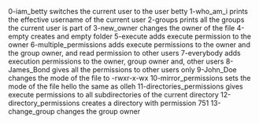 0-iam_betty switches the current user to the user betty
1-who_am_i prints the effective username of the current user
2-groups prints all the groups the current user is part of 
3-new_owner changes the owner of the file 
4-empty creates and empty folder
5-execute adds execute permission to the owner
6-multiple_permissions adds execute permissions to the owner and the group owner, and read permission  to other users
7-everybody adds execution permissions to the owner, group owner and, other users 
8-James_Bond gives all the permissions to other users only
9-John_Doe changes the mode of the file to -rwxr-x-wx
10-mirror_permissions sets the mode of the file hello the same as olleh
11-directories_permissions gives execute permissions to all subdirectories of the current directory
12-directory_permissions creates a directory with permission 751 
13-change_group changes the group owner         
